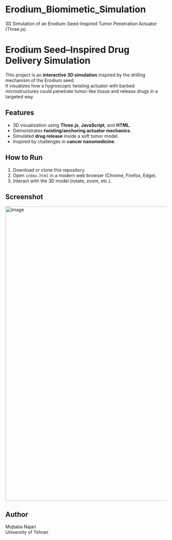 # Erodium_Biomimetic_Simulation
3D Simulation of an Erodium-Seed-Inspired Tumor Penetration Actuator (Three.js).
# Erodium Seed–Inspired Drug Delivery Simulation

This project is an **interactive 3D simulation** inspired by the drilling mechanism of the Erodium seed.  
It visualizes how a hygroscopic twisting actuator with barbed microstructures could penetrate tumor-like tissue and release drugs in a targeted way.

## Features
- 3D visualization using **Three.js**, **JavaScript**, and **HTML**.
- Demonstrates **twisting/anchoring actuator mechanics**.
- Simulated **drug release** inside a soft tumor model.
- Inspired by challenges in **cancer nanomedicine**.

## How to Run
1. Download or clone this repository.
2. Open `index.html` in a modern web browser (Chrome, Firefox, Edge).
3. Interact with the 3D model (rotate, zoom, etc.).

## Screenshot
<img width="1832" height="920" alt="image" src="https://github.com/user-attachments/assets/0efcebd1-a3b9-43af-b86f-01fc49d72ea6" />


## Author
Mojtaba Najari  
University of Tehran
